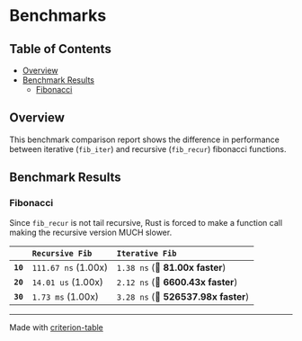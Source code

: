 # Benchmarks

## Table of Contents

- [Overview](#overview)
- [Benchmark Results](#benchmark-results)
    - [Fibonacci](#fibonacci)

## Overview

This benchmark comparison report shows the difference in performance between iterative (`fib_iter`) and recursive
(`fib_recur`) fibonacci functions.

## Benchmark Results

### Fibonacci

Since `fib_recur` is not tail recursive, Rust is forced to make a function call making the recursive version MUCH slower.

|          | `Recursive Fib`           | `Iterative Fib`                      |
|:---------|:--------------------------|:------------------------------------ |
| **`10`** | `111.67 ns` (1.00x)       | `1.38 ns` (🚀 **81.00x faster**)      |
| **`20`** | `14.01 us` (1.00x)        | `2.12 ns` (🚀 **6600.43x faster**)    |
| **`30`** | `1.73 ms` (1.00x)         | `3.28 ns` (🚀 **526537.98x faster**)  |

---
Made with [criterion-table](https://github.com/nu11ptr/criterion-table)

